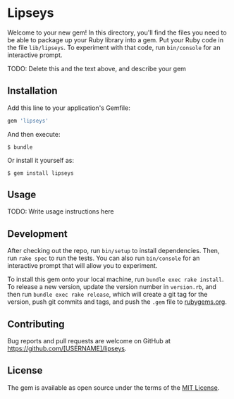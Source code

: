 # Lipseys

Welcome to your new gem! In this directory, you'll find the files you need to be able to package up your Ruby library into a gem. Put your Ruby code in the file `lib/lipseys`. To experiment with that code, run `bin/console` for an interactive prompt.

TODO: Delete this and the text above, and describe your gem

## Installation

Add this line to your application's Gemfile:

```ruby
gem 'lipseys'
```

And then execute:

    $ bundle

Or install it yourself as:

    $ gem install lipseys

## Usage

TODO: Write usage instructions here

## Development

After checking out the repo, run `bin/setup` to install dependencies. Then, run `rake spec` to run the tests. You can also run `bin/console` for an interactive prompt that will allow you to experiment.

To install this gem onto your local machine, run `bundle exec rake install`. To release a new version, update the version number in `version.rb`, and then run `bundle exec rake release`, which will create a git tag for the version, push git commits and tags, and push the `.gem` file to [rubygems.org](https://rubygems.org).

## Contributing

Bug reports and pull requests are welcome on GitHub at https://github.com/[USERNAME]/lipseys.


## License

The gem is available as open source under the terms of the [MIT License](http://opensource.org/licenses/MIT).

